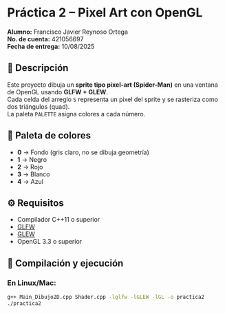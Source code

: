 # Práctica 2 – Pixel Art con OpenGL

**Alumno:** Francisco Javier Reynoso Ortega  
**No. de cuenta:** 421056697  
**Fecha de entrega:** 10/08/2025  

## 📌 Descripción
Este proyecto dibuja un **sprite tipo pixel-art (Spider-Man)** en una ventana de OpenGL usando **GLFW + GLEW**.  
Cada celda del arreglo `S` representa un pixel del sprite y se rasteriza como dos triángulos (quad).  
La paleta `PALETTE` asigna colores a cada número.

## 🎨 Paleta de colores
- **0** → Fondo (gris claro, no se dibuja geometría)  
- **1** → Negro  
- **2** → Rojo  
- **3** → Blanco  
- **4** → Azul  

## ⚙️ Requisitos
- Compilador C++11 o superior  
- [GLFW](https://www.glfw.org/)  
- [GLEW](http://glew.sourceforge.net/)  
- OpenGL 3.3 o superior  

## 🚀 Compilación y ejecución

### En Linux/Mac:
```bash
g++ Main_Dibujo2D.cpp Shader.cpp -lglfw -lGLEW -lGL -o practica2
./practica2

